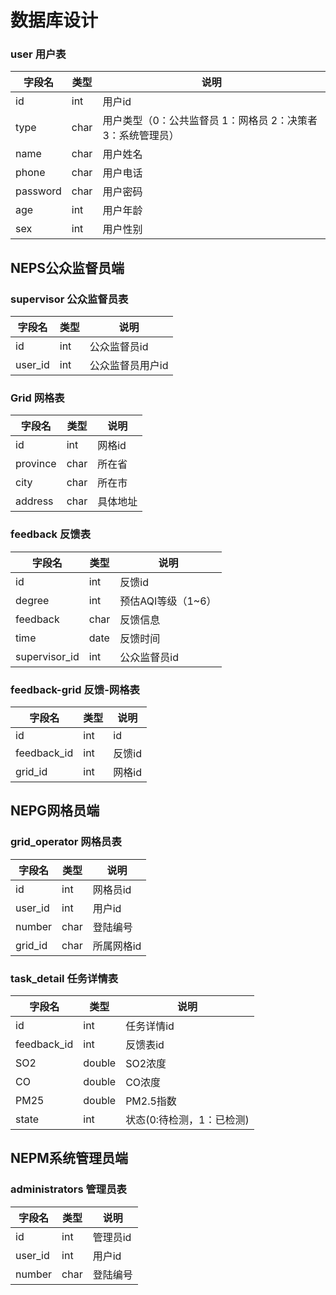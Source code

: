 # 数据库设计

### user 用户表

| 字段名   | 类型 | 说明                                                         |
| -------- | ---- | ------------------------------------------------------------ |
| id       | int  | 用户id                                                       |
| type     | char | 用户类型（0：公共监督员   1：网格员   2：决策者   3：系统管理员） |
| name     | char | 用户姓名                                                     |
| phone    | char | 用户电话                                                     |
| password | char | 用户密码                                                     |
| age      | int  | 用户年龄                                                     |
| sex      | int  | 用户性别                                                     |

## NEPS公众监督员端

### supervisor 公众监督员表

| 字段名  | 类型 | 说明             |
| ------- | ---- | ---------------- |
| id      | int  | 公众监督员id     |
| user_id | int  | 公众监督员用户id |



### Grid 网格表

| 字段名   | 类型 | 说明     |
| -------- | ---- | -------- |
| id       | int  | 网格id   |
| province | char | 所在省   |
| city     | char | 所在市   |
| address  | char | 具体地址 |

### feedback 反馈表

| 字段名        | 类型 | 说明               |
| ------------- | ---- | ------------------ |
| id            | int  | 反馈id             |
| degree        | int  | 预估AQI等级（1~6） |
| feedback      | char | 反馈信息           |
| time          | date | 反馈时间           |
| supervisor_id | int  | 公众监督员id       |

### feedback-grid 反馈-网格表

| 字段名      | 类型 | 说明   |
| ----------- | ---- | ------ |
| id          | int  | id     |
| feedback_id | int  | 反馈id |
| grid_id     | int  | 网格id |

## NEPG网格员端

### grid_operator 网格员表

| 字段名  | 类型 | 说明       |
| ------- | ---- | ---------- |
| id      | int  | 网格员id   |
| user_id | int  | 用户id     |
| number  | char | 登陆编号   |
| grid_id | char | 所属网格id |

### task_detail 任务详情表

| 字段名      | 类型   | 说明                      |
| ----------- | ------ | ------------------------- |
| id          | int    | 任务详情id                |
| feedback_id | int    | 反馈表id                  |
| SO2         | double | SO2浓度                   |
| CO          | double | CO浓度                    |
| PM25        | double | PM2.5指数                 |
| state       | int    | 状态(0:待检测，1：已检测) |

## NEPM系统管理员端

### administrators 管理员表

| 字段名  | 类型 | 说明     |
| ------- | ---- | -------- |
| id      | int  | 管理员id |
| user_id | int  | 用户id   |
| number  | char | 登陆编号 |